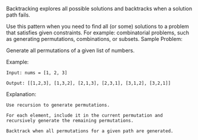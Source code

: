 Backtracking explores all possible solutions and backtracks when a solution path fails.

Use this pattern when you need to find all (or some) solutions to a problem that satisfies given constraints. For example: combinatorial problems, such as generating permutations, combinations, or subsets.
Sample Problem:

Generate all permutations of a given list of numbers.

Example:

    Input: nums = [1, 2, 3]

    Output: [[1,2,3], [1,3,2], [2,1,3], [2,3,1], [3,1,2], [3,2,1]]

Explanation:

    Use recursion to generate permutations.

    For each element, include it in the current permutation and recursively generate the remaining permutations.

    Backtrack when all permutations for a given path are generated.